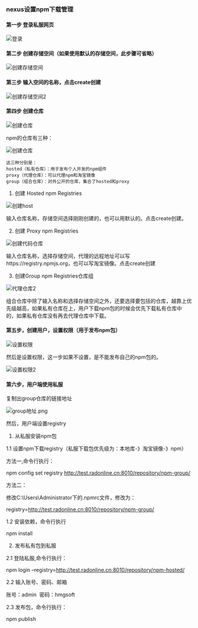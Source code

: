 ### nexus设置npm下载管理

#### 第一步 登录私服网页

![登录](./imgs/登录.png)

####  第二步 创建存储空间（如果使用默认的存储空间，此步骤可省略）

![创建存储空间](./imgs/创建存储空间.jpg)

####  第三步 输入空间的名称，点击create创建

![创建存储空间2](./imgs/创建存储空间2.jpg)

####  第四步 创建仓库

![创建仓库](./imgs/创建仓库.jpg)

npm的仓库有三种：

![创建仓库](./imgs/创建仓库2.jpg)

```
这三种分别是：
hosted（私有仓库）：用于发布个人开发的npm组件
proxy（代理仓库）：可以代理npm和淘宝镜像
group（组合仓库）：对外公开的仓库，集合了hosted和proxy
```

1. 创建 Hosted npm Registries

![创建host](./imgs/创建host.png)

输入仓库名称，存储空间选择刚刚创建的，也可以用默认的。点击create创建。

2. 创建 Proxy npm Registries

![创建代码仓库](./imgs/创建代码仓库.png)

输入仓库名称，选择存储空间，代理的远程地址可以写https://registry.npmjs.org，也可以写淘宝镜像。点击create创建

3. 创建Group npm Registries仓库组

![代理仓库2](./imgs/代理仓库2.png)

组合仓库中除了输入名称和选择存储空间之外，还要选择要包括的仓库，越靠上优先级越高，如果私有仓库在上，用户下载npm包的时候会优先下载私有仓库中的，如果私有仓库没有再去代理仓库中下载。

#### 第五步，创建用户，设置权限（用于发布npm包）

![设置权限](./imgs/设置权限.png)

然后是设置权限，这一步如果不设置，是不能发布自己的npm包的。

![设置权限2](./imgs/设置权限2.png)

#### 第六步，用户端使用私服

复制出group仓库的链接地址

![group地址.png](./imgs/group地址.png)

然后，用户端设置registry

1. 从私服安装npm包

1.1 设置npm下载registry（私服下载包优先级为：本地库-》淘宝镜像-》npm）

方法一,命令行执行：

npm config set registry http://test.radonline.cn:8010/repository/npm-group/

方法二：

修改C:\Users\Administrator下的.npmrc文件，修改为：

registry=http://test.radonline.cn:8010/repository/npm-group/

1.2 安装依赖，命令行执行

npm install

2. 发布私有包到私服

2.1 登陆私服,命令行执行：

npm login –registry=http://test.radonline.cn:8010/repository/npm-hosted/

2.2 输入账号、密码、邮箱

账号：admin  密码：hmgsoft

2.3 发布包，命令行执行：

npm publish


